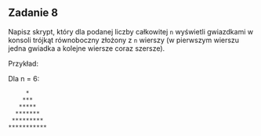 Zadanie 8
---

Napisz skrypt, który dla podanej liczby całkowitej `n` wyświetli gwiazdkami w konsoli trójkąt równoboczny złożony z `n` wierszy (w pierwszym wierszu jedna gwiadka a kolejne wiersze coraz szersze).

Przykład:

Dla n = 6:

```
     *
    ***
   *****
  *******
 *********
***********
```
